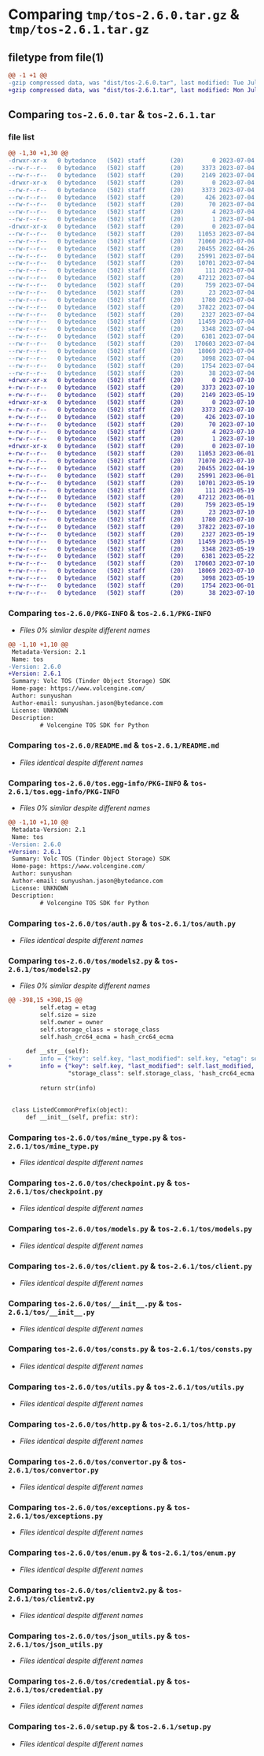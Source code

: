 # Comparing `tmp/tos-2.6.0.tar.gz` & `tmp/tos-2.6.1.tar.gz`

## filetype from file(1)

```diff
@@ -1 +1 @@
-gzip compressed data, was "dist/tos-2.6.0.tar", last modified: Tue Jul  4 03:28:22 2023, max compression
+gzip compressed data, was "dist/tos-2.6.1.tar", last modified: Mon Jul 10 02:21:05 2023, max compression
```

## Comparing `tos-2.6.0.tar` & `tos-2.6.1.tar`

### file list

```diff
@@ -1,30 +1,30 @@
-drwxr-xr-x   0 bytedance   (502) staff       (20)        0 2023-07-04 03:28:22.000000 tos-2.6.0/
--rw-r--r--   0 bytedance   (502) staff       (20)     3373 2023-07-04 03:28:22.000000 tos-2.6.0/PKG-INFO
--rw-r--r--   0 bytedance   (502) staff       (20)     2149 2023-07-04 03:26:55.000000 tos-2.6.0/README.md
-drwxr-xr-x   0 bytedance   (502) staff       (20)        0 2023-07-04 03:28:22.000000 tos-2.6.0/tos.egg-info/
--rw-r--r--   0 bytedance   (502) staff       (20)     3373 2023-07-04 03:28:22.000000 tos-2.6.0/tos.egg-info/PKG-INFO
--rw-r--r--   0 bytedance   (502) staff       (20)      426 2023-07-04 03:28:22.000000 tos-2.6.0/tos.egg-info/SOURCES.txt
--rw-r--r--   0 bytedance   (502) staff       (20)       70 2023-07-04 03:28:22.000000 tos-2.6.0/tos.egg-info/requires.txt
--rw-r--r--   0 bytedance   (502) staff       (20)        4 2023-07-04 03:28:22.000000 tos-2.6.0/tos.egg-info/top_level.txt
--rw-r--r--   0 bytedance   (502) staff       (20)        1 2023-07-04 03:28:22.000000 tos-2.6.0/tos.egg-info/dependency_links.txt
-drwxr-xr-x   0 bytedance   (502) staff       (20)        0 2023-07-04 03:28:22.000000 tos-2.6.0/tos/
--rw-r--r--   0 bytedance   (502) staff       (20)    11053 2023-07-04 03:26:55.000000 tos-2.6.0/tos/auth.py
--rw-r--r--   0 bytedance   (502) staff       (20)    71060 2023-07-04 03:26:55.000000 tos-2.6.0/tos/models2.py
--rw-r--r--   0 bytedance   (502) staff       (20)    20455 2022-04-26 02:50:40.000000 tos-2.6.0/tos/mine_type.py
--rw-r--r--   0 bytedance   (502) staff       (20)    25991 2023-07-04 03:26:55.000000 tos-2.6.0/tos/checkpoint.py
--rw-r--r--   0 bytedance   (502) staff       (20)    10701 2023-07-04 03:26:55.000000 tos-2.6.0/tos/models.py
--rw-r--r--   0 bytedance   (502) staff       (20)      111 2023-07-04 03:26:55.000000 tos-2.6.0/tos/log.py
--rw-r--r--   0 bytedance   (502) staff       (20)    47212 2023-07-04 03:26:55.000000 tos-2.6.0/tos/client.py
--rw-r--r--   0 bytedance   (502) staff       (20)      759 2023-07-04 03:26:55.000000 tos-2.6.0/tos/__init__.py
--rw-r--r--   0 bytedance   (502) staff       (20)       23 2023-07-04 03:26:55.000000 tos-2.6.0/tos/__version__.py
--rw-r--r--   0 bytedance   (502) staff       (20)     1780 2023-07-04 03:26:55.000000 tos-2.6.0/tos/consts.py
--rw-r--r--   0 bytedance   (502) staff       (20)    37822 2023-07-04 03:26:55.000000 tos-2.6.0/tos/utils.py
--rw-r--r--   0 bytedance   (502) staff       (20)     2327 2023-07-04 03:26:55.000000 tos-2.6.0/tos/http.py
--rw-r--r--   0 bytedance   (502) staff       (20)    11459 2023-07-04 03:26:55.000000 tos-2.6.0/tos/convertor.py
--rw-r--r--   0 bytedance   (502) staff       (20)     3348 2023-07-04 03:26:55.000000 tos-2.6.0/tos/exceptions.py
--rw-r--r--   0 bytedance   (502) staff       (20)     6381 2023-07-04 03:26:55.000000 tos-2.6.0/tos/enum.py
--rw-r--r--   0 bytedance   (502) staff       (20)   170603 2023-07-04 03:26:55.000000 tos-2.6.0/tos/clientv2.py
--rw-r--r--   0 bytedance   (502) staff       (20)    18069 2023-07-04 03:26:55.000000 tos-2.6.0/tos/json_utils.py
--rw-r--r--   0 bytedance   (502) staff       (20)     3098 2023-07-04 03:26:55.000000 tos-2.6.0/tos/credential.py
--rw-r--r--   0 bytedance   (502) staff       (20)     1754 2023-07-04 03:26:55.000000 tos-2.6.0/setup.py
--rw-r--r--   0 bytedance   (502) staff       (20)       38 2023-07-04 03:28:22.000000 tos-2.6.0/setup.cfg
+drwxr-xr-x   0 bytedance   (502) staff       (20)        0 2023-07-10 02:21:05.000000 tos-2.6.1/
+-rw-r--r--   0 bytedance   (502) staff       (20)     3373 2023-07-10 02:21:05.000000 tos-2.6.1/PKG-INFO
+-rw-r--r--   0 bytedance   (502) staff       (20)     2149 2023-05-19 09:50:01.000000 tos-2.6.1/README.md
+drwxr-xr-x   0 bytedance   (502) staff       (20)        0 2023-07-10 02:21:05.000000 tos-2.6.1/tos.egg-info/
+-rw-r--r--   0 bytedance   (502) staff       (20)     3373 2023-07-10 02:21:05.000000 tos-2.6.1/tos.egg-info/PKG-INFO
+-rw-r--r--   0 bytedance   (502) staff       (20)      426 2023-07-10 02:21:05.000000 tos-2.6.1/tos.egg-info/SOURCES.txt
+-rw-r--r--   0 bytedance   (502) staff       (20)       70 2023-07-10 02:21:05.000000 tos-2.6.1/tos.egg-info/requires.txt
+-rw-r--r--   0 bytedance   (502) staff       (20)        4 2023-07-10 02:21:05.000000 tos-2.6.1/tos.egg-info/top_level.txt
+-rw-r--r--   0 bytedance   (502) staff       (20)        1 2023-07-10 02:21:05.000000 tos-2.6.1/tos.egg-info/dependency_links.txt
+drwxr-xr-x   0 bytedance   (502) staff       (20)        0 2023-07-10 02:21:05.000000 tos-2.6.1/tos/
+-rw-r--r--   0 bytedance   (502) staff       (20)    11053 2023-06-01 07:43:04.000000 tos-2.6.1/tos/auth.py
+-rw-r--r--   0 bytedance   (502) staff       (20)    71070 2023-07-10 02:20:37.000000 tos-2.6.1/tos/models2.py
+-rw-r--r--   0 bytedance   (502) staff       (20)    20455 2022-04-19 06:26:12.000000 tos-2.6.1/tos/mine_type.py
+-rw-r--r--   0 bytedance   (502) staff       (20)    25991 2023-06-01 07:43:04.000000 tos-2.6.1/tos/checkpoint.py
+-rw-r--r--   0 bytedance   (502) staff       (20)    10701 2023-05-19 09:50:01.000000 tos-2.6.1/tos/models.py
+-rw-r--r--   0 bytedance   (502) staff       (20)      111 2023-05-19 09:50:01.000000 tos-2.6.1/tos/log.py
+-rw-r--r--   0 bytedance   (502) staff       (20)    47212 2023-06-01 07:43:04.000000 tos-2.6.1/tos/client.py
+-rw-r--r--   0 bytedance   (502) staff       (20)      759 2023-05-19 09:50:01.000000 tos-2.6.1/tos/__init__.py
+-rw-r--r--   0 bytedance   (502) staff       (20)       23 2023-07-10 02:20:37.000000 tos-2.6.1/tos/__version__.py
+-rw-r--r--   0 bytedance   (502) staff       (20)     1780 2023-07-10 02:20:37.000000 tos-2.6.1/tos/consts.py
+-rw-r--r--   0 bytedance   (502) staff       (20)    37822 2023-07-10 02:20:37.000000 tos-2.6.1/tos/utils.py
+-rw-r--r--   0 bytedance   (502) staff       (20)     2327 2023-05-19 09:50:01.000000 tos-2.6.1/tos/http.py
+-rw-r--r--   0 bytedance   (502) staff       (20)    11459 2023-05-19 09:50:01.000000 tos-2.6.1/tos/convertor.py
+-rw-r--r--   0 bytedance   (502) staff       (20)     3348 2023-05-19 09:50:01.000000 tos-2.6.1/tos/exceptions.py
+-rw-r--r--   0 bytedance   (502) staff       (20)     6381 2023-05-22 13:13:00.000000 tos-2.6.1/tos/enum.py
+-rw-r--r--   0 bytedance   (502) staff       (20)   170603 2023-07-10 02:20:37.000000 tos-2.6.1/tos/clientv2.py
+-rw-r--r--   0 bytedance   (502) staff       (20)    18069 2023-07-10 02:20:37.000000 tos-2.6.1/tos/json_utils.py
+-rw-r--r--   0 bytedance   (502) staff       (20)     3098 2023-05-19 09:50:01.000000 tos-2.6.1/tos/credential.py
+-rw-r--r--   0 bytedance   (502) staff       (20)     1754 2023-06-01 07:43:04.000000 tos-2.6.1/setup.py
+-rw-r--r--   0 bytedance   (502) staff       (20)       38 2023-07-10 02:21:05.000000 tos-2.6.1/setup.cfg
```

### Comparing `tos-2.6.0/PKG-INFO` & `tos-2.6.1/PKG-INFO`

 * *Files 0% similar despite different names*

```diff
@@ -1,10 +1,10 @@
 Metadata-Version: 2.1
 Name: tos
-Version: 2.6.0
+Version: 2.6.1
 Summary: Volc TOS (Tinder Object Storage) SDK
 Home-page: https://www.volcengine.com/
 Author: sunyushan
 Author-email: sunyushan.jason@bytedance.com
 License: UNKNOWN
 Description: 
         # Volcengine TOS SDK for Python
```

### Comparing `tos-2.6.0/README.md` & `tos-2.6.1/README.md`

 * *Files identical despite different names*

### Comparing `tos-2.6.0/tos.egg-info/PKG-INFO` & `tos-2.6.1/tos.egg-info/PKG-INFO`

 * *Files 0% similar despite different names*

```diff
@@ -1,10 +1,10 @@
 Metadata-Version: 2.1
 Name: tos
-Version: 2.6.0
+Version: 2.6.1
 Summary: Volc TOS (Tinder Object Storage) SDK
 Home-page: https://www.volcengine.com/
 Author: sunyushan
 Author-email: sunyushan.jason@bytedance.com
 License: UNKNOWN
 Description: 
         # Volcengine TOS SDK for Python
```

### Comparing `tos-2.6.0/tos/auth.py` & `tos-2.6.1/tos/auth.py`

 * *Files identical despite different names*

### Comparing `tos-2.6.0/tos/models2.py` & `tos-2.6.1/tos/models2.py`

 * *Files 0% similar despite different names*

```diff
@@ -398,15 +398,15 @@
         self.etag = etag
         self.size = size
         self.owner = owner
         self.storage_class = storage_class
         self.hash_crc64_ecma = hash_crc64_ecma
 
     def __str__(self):
-        info = {"key": self.key, "last_modified": self.key, "etag": self.etag, "size": self.size, "owner": self.owner,
+        info = {"key": self.key, "last_modified": self.last_modified, "etag": self.etag, "size": self.size, "owner": self.owner,
                 "storage_class": self.storage_class, 'hash_crc64_ecma': self.hash_crc64_ecma}
 
         return str(info)
 
 
 class ListedCommonPrefix(object):
     def __init__(self, prefix: str):
```

### Comparing `tos-2.6.0/tos/mine_type.py` & `tos-2.6.1/tos/mine_type.py`

 * *Files identical despite different names*

### Comparing `tos-2.6.0/tos/checkpoint.py` & `tos-2.6.1/tos/checkpoint.py`

 * *Files identical despite different names*

### Comparing `tos-2.6.0/tos/models.py` & `tos-2.6.1/tos/models.py`

 * *Files identical despite different names*

### Comparing `tos-2.6.0/tos/client.py` & `tos-2.6.1/tos/client.py`

 * *Files identical despite different names*

### Comparing `tos-2.6.0/tos/__init__.py` & `tos-2.6.1/tos/__init__.py`

 * *Files identical despite different names*

### Comparing `tos-2.6.0/tos/consts.py` & `tos-2.6.1/tos/consts.py`

 * *Files identical despite different names*

### Comparing `tos-2.6.0/tos/utils.py` & `tos-2.6.1/tos/utils.py`

 * *Files identical despite different names*

### Comparing `tos-2.6.0/tos/http.py` & `tos-2.6.1/tos/http.py`

 * *Files identical despite different names*

### Comparing `tos-2.6.0/tos/convertor.py` & `tos-2.6.1/tos/convertor.py`

 * *Files identical despite different names*

### Comparing `tos-2.6.0/tos/exceptions.py` & `tos-2.6.1/tos/exceptions.py`

 * *Files identical despite different names*

### Comparing `tos-2.6.0/tos/enum.py` & `tos-2.6.1/tos/enum.py`

 * *Files identical despite different names*

### Comparing `tos-2.6.0/tos/clientv2.py` & `tos-2.6.1/tos/clientv2.py`

 * *Files identical despite different names*

### Comparing `tos-2.6.0/tos/json_utils.py` & `tos-2.6.1/tos/json_utils.py`

 * *Files identical despite different names*

### Comparing `tos-2.6.0/tos/credential.py` & `tos-2.6.1/tos/credential.py`

 * *Files identical despite different names*

### Comparing `tos-2.6.0/setup.py` & `tos-2.6.1/setup.py`

 * *Files identical despite different names*

